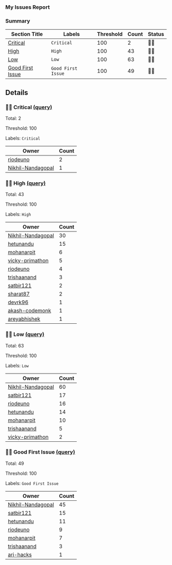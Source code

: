 ### My Issues Report
### Summary
| Section Title | Labels | Threshold | Count | Status |
| -- | -- | -- | -- | -- |
| [Critical](#-Critical-query) | `Critical` | 100 | 2 | 💚🥳 |
| [High](#-High-query) | `High` | 100 | 43 | 💚🥳 |
| [Low](#-Low-query) | `Low` | 100 | 63 | 💚🥳 |
| [Good First Issue](#-Good-First-Issue-query) | `Good First Issue` | 100 | 49 | 💚🥳 |
## Details
### 💚🥳 Critical [(query)](https://github.com/bizBrainzorg/bizBrainz/issues?q=is%3Aissue+is%3Aopen+label%3ACritical)
Total: 2

Threshold: 100

Labels: `Critical`

| Owner | Count |
| -- | -- |
| [riodeuno](https://github.com/bizBrainzorg/bizBrainz/issues?q=is%3Aissue+is%3Aopen+label%3ACritical+assignee%3Ariodeuno) | 2 |
| [Nikhil-Nandagopal](https://github.com/bizBrainzorg/bizBrainz/issues?q=is%3Aissue+is%3Aopen+label%3ACritical+assignee%3ANikhil-Nandagopal) | 1 |
### 💚🥳 High [(query)](https://github.com/bizBrainzorg/bizBrainz/issues?q=is%3Aissue+is%3Aopen+label%3AHigh)
Total: 43

Threshold: 100

Labels: `High`

| Owner | Count |
| -- | -- |
| [Nikhil-Nandagopal](https://github.com/bizBrainzorg/bizBrainz/issues?q=is%3Aissue+is%3Aopen+label%3AHigh+assignee%3ANikhil-Nandagopal) | 30 |
| [hetunandu](https://github.com/bizBrainzorg/bizBrainz/issues?q=is%3Aissue+is%3Aopen+label%3AHigh+assignee%3Ahetunandu) | 15 |
| [mohanarpit](https://github.com/bizBrainzorg/bizBrainz/issues?q=is%3Aissue+is%3Aopen+label%3AHigh+assignee%3Amohanarpit) | 6 |
| [vicky-primathon](https://github.com/bizBrainzorg/bizBrainz/issues?q=is%3Aissue+is%3Aopen+label%3AHigh+assignee%3Avicky-primathon) | 5 |
| [riodeuno](https://github.com/bizBrainzorg/bizBrainz/issues?q=is%3Aissue+is%3Aopen+label%3AHigh+assignee%3Ariodeuno) | 4 |
| [trishaanand](https://github.com/bizBrainzorg/bizBrainz/issues?q=is%3Aissue+is%3Aopen+label%3AHigh+assignee%3Atrishaanand) | 3 |
| [satbir121](https://github.com/bizBrainzorg/bizBrainz/issues?q=is%3Aissue+is%3Aopen+label%3AHigh+assignee%3Asatbir121) | 2 |
| [sharat87](https://github.com/bizBrainzorg/bizBrainz/issues?q=is%3Aissue+is%3Aopen+label%3AHigh+assignee%3Asharat87) | 2 |
| [devrk96](https://github.com/bizBrainzorg/bizBrainz/issues?q=is%3Aissue+is%3Aopen+label%3AHigh+assignee%3Adevrk96) | 1 |
| [akash-codemonk](https://github.com/bizBrainzorg/bizBrainz/issues?q=is%3Aissue+is%3Aopen+label%3AHigh+assignee%3Aakash-codemonk) | 1 |
| [areyabhishek](https://github.com/bizBrainzorg/bizBrainz/issues?q=is%3Aissue+is%3Aopen+label%3AHigh+assignee%3Aareyabhishek) | 1 |
### 💚🥳 Low [(query)](https://github.com/bizBrainzorg/bizBrainz/issues?q=is%3Aissue+is%3Aopen+label%3ALow)
Total: 63

Threshold: 100

Labels: `Low`

| Owner | Count |
| -- | -- |
| [Nikhil-Nandagopal](https://github.com/bizBrainzorg/bizBrainz/issues?q=is%3Aissue+is%3Aopen+label%3ALow+assignee%3ANikhil-Nandagopal) | 60 |
| [satbir121](https://github.com/bizBrainzorg/bizBrainz/issues?q=is%3Aissue+is%3Aopen+label%3ALow+assignee%3Asatbir121) | 17 |
| [riodeuno](https://github.com/bizBrainzorg/bizBrainz/issues?q=is%3Aissue+is%3Aopen+label%3ALow+assignee%3Ariodeuno) | 16 |
| [hetunandu](https://github.com/bizBrainzorg/bizBrainz/issues?q=is%3Aissue+is%3Aopen+label%3ALow+assignee%3Ahetunandu) | 14 |
| [mohanarpit](https://github.com/bizBrainzorg/bizBrainz/issues?q=is%3Aissue+is%3Aopen+label%3ALow+assignee%3Amohanarpit) | 10 |
| [trishaanand](https://github.com/bizBrainzorg/bizBrainz/issues?q=is%3Aissue+is%3Aopen+label%3ALow+assignee%3Atrishaanand) | 5 |
| [vicky-primathon](https://github.com/bizBrainzorg/bizBrainz/issues?q=is%3Aissue+is%3Aopen+label%3ALow+assignee%3Avicky-primathon) | 2 |
### 💚🥳 Good First Issue [(query)](https://github.com/bizBrainzorg/bizBrainz/issues?q=is%3Aissue+is%3Aopen+label%3A%22Good%20First%20Issue%22)
Total: 49

Threshold: 100

Labels: `Good First Issue`

| Owner | Count |
| -- | -- |
| [Nikhil-Nandagopal](https://github.com/bizBrainzorg/bizBrainz/issues?q=is%3Aissue+is%3Aopen+label%3A%22Good%20First%20Issue%22+assignee%3ANikhil-Nandagopal) | 45 |
| [satbir121](https://github.com/bizBrainzorg/bizBrainz/issues?q=is%3Aissue+is%3Aopen+label%3A%22Good%20First%20Issue%22+assignee%3Asatbir121) | 15 |
| [hetunandu](https://github.com/bizBrainzorg/bizBrainz/issues?q=is%3Aissue+is%3Aopen+label%3A%22Good%20First%20Issue%22+assignee%3Ahetunandu) | 11 |
| [riodeuno](https://github.com/bizBrainzorg/bizBrainz/issues?q=is%3Aissue+is%3Aopen+label%3A%22Good%20First%20Issue%22+assignee%3Ariodeuno) | 9 |
| [mohanarpit](https://github.com/bizBrainzorg/bizBrainz/issues?q=is%3Aissue+is%3Aopen+label%3A%22Good%20First%20Issue%22+assignee%3Amohanarpit) | 7 |
| [trishaanand](https://github.com/bizBrainzorg/bizBrainz/issues?q=is%3Aissue+is%3Aopen+label%3A%22Good%20First%20Issue%22+assignee%3Atrishaanand) | 3 |
| [ari-hacks](https://github.com/bizBrainzorg/bizBrainz/issues?q=is%3Aissue+is%3Aopen+label%3A%22Good%20First%20Issue%22+assignee%3Aari-hacks) | 1 |